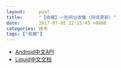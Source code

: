 ```yaml
---
layout:     post
title:      "【收藏】一些网址收集（持续更新）"
date:       2017-07-05 22:15:45 +0800
categories: 技术
tags: ["收藏"]
---
```

- [Android中文API](http://www.android-doc.com/index.html)
- [Liquid中文文档](https://liquid.bootcss.com)
